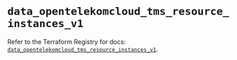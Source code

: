 # `data_opentelekomcloud_tms_resource_instances_v1`

Refer to the Terraform Registry for docs: [`data_opentelekomcloud_tms_resource_instances_v1`](https://registry.terraform.io/providers/opentelekomcloud/opentelekomcloud/1.36.47/docs/data-sources/tms_resource_instances_v1).
